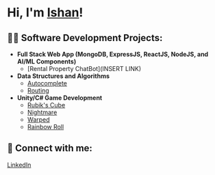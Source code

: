 <h1>Hi, I'm <a href="https://www.linkedin.com/in/ishanmadan1/">Ishan</a>!

<h2>👨‍💻 Software Development Projects:</h2>

- <b>Full Stack Web App (MongoDB, ExpressJS, ReactJS, NodeJS, and AI/ML Components)</b>
  - [Rental Property ChatBot](INSERT LINK)
- <b>Data Structures and Algorithms</b>
  - [Autocomplete](https://github.com/ishan-madan/autocomplete/)
  - [Routing](https://github.com/ishan-madan/routing/)
- <b>Unity/C# Game Development</b>
  - [Rubik's Cube](https://github.com/ishan-madan/rubikscube/)
  - [Nightmare](https://github.com/ishan-madan/nightmare/)
  - [Warped](https://github.com/ishan-madan/warped/)
  - [Rainbow Roll](https://github.com/ishan-madan/rainbowroll/)

<h2> 🤳 Connect with me:</h2>

<a href="https://linkedin.com/in/ishanmadan1/"> LinkedIn </a>

